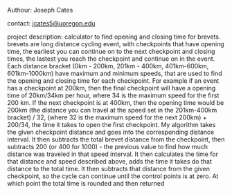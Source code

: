 Authour: Joseph Cates

contact: jcates5@uoregon.edu

project description: calculator to find opening and closing time for brevets.  brevets are long distance cycling event, with checkpoints that have opening time, the earliest you can continue on to the next          checkpoint and closing times, the lastest you reach the checkpoint and continue on in the event.  Each distance bracket (0km - 200km, 201km - 400km, 401km-600km, 601km-1000km) have maximum and minimum speeds, that are used to find the opening and closing time for each checkpoint. For example if an event has a checkpoint at 200km, then the final checkpoint will have a opening time of 20km/34km per hour, where 34 is the maximum speed for the first 200 km.  If the next checkpoint is at 400km, then the opening time would be 200km (the distance you can travel at the speed set in the 201km-400km bracket) / 32, (where 32 is the maximum speed for the next 200km) + 200/34, the time it takes to open the first checkpoint. My algorithm takes the given checkpoint distance and goes into the corresponding distance interval.  It then subtracts the total brevet distance from the checkpoint, then subtracts 200 (or 400 for 1000) - the previous value to find how much distance was traveled in that speed interval. It then calculates  the time for that distance and speed  described above, adds the time it takes do that distance to the total time.  It then subtracts that distance from the given checkpoint, so the cycle can continue until the  control points is at zero.  At which point the total time is rounded and then returned   
